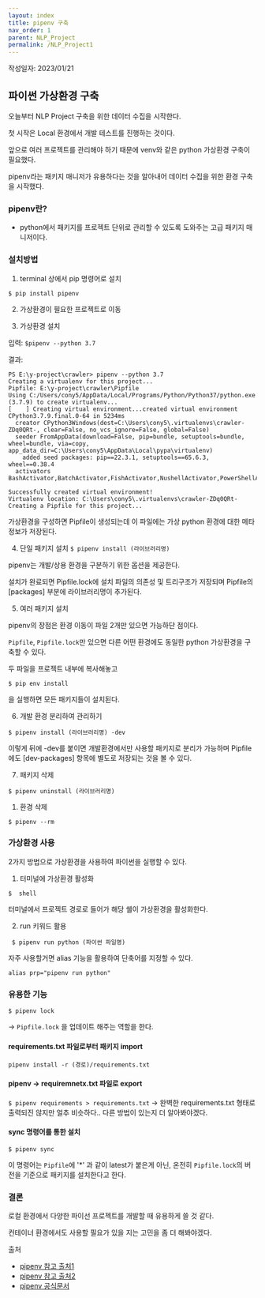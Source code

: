 ```yaml
---
layout: index
title: pipenv 구축
nav_order: 1
parent: NLP_Project
permalink: /NLP_Project1
---
```


작성일자: 2023/01/21

## 파이썬 가상환경 구축

오늘부터 NLP Project 구축을 위한 데이터 수집을 시작한다.

첫 시작은 Local 환경에서 개발 테스트를 진행하는 것이다.

앞으로 여러 프로젝트를 관리해야 하기 때문에 venv와 같은 python 가상환경 구축이 필요했다. 

 pipenv라는 패키지 매니저가 유용하다는 것을 알아내어 데이터 수집을 위한 환경 구축을 시작했다.


### pipenv란?

- python에서 패키지를 프로젝트 단위로 관리할 수 있도록 도와주는 고급 패키지 매니저이다.

### 설치방법

1) terminal 상에서 pip 명령어로 설치 

```
$ pip install pipenv
```

2) 가상환경이 필요한 프로젝트로 이동
   
3) 가상환경 설치

입력: `$pipenv --python 3.7`

결과:
```
PS E:\y-project\crawler> pipenv --python 3.7
Creating a virtualenv for this project...
Pipfile: E:\y-project\crawler\Pipfile
Using C:/Users/cony5/AppData/Local/Programs/Python/Python37/python.exe (3.7.9) to create virtualenv...
[    ] Creating virtual environment...created virtual environment CPython3.7.9.final.0-64 in 5234ms
  creator CPython3Windows(dest=C:\Users\cony5\.virtualenvs\crawler-ZDq0QRt-, clear=False, no_vcs_ignore=False, global=False)
  seeder FromAppData(download=False, pip=bundle, setuptools=bundle, wheel=bundle, via=copy, app_data_dir=C:\Users\cony5\AppData\Local\pypa\virtualenv)
    added seed packages: pip==22.3.1, setuptools==65.6.3, wheel==0.38.4
  activators BashActivator,BatchActivator,FishActivator,NushellActivator,PowerShellActivator,PythonActivator

Successfully created virtual environment!
Virtualenv location: C:\Users\cony5\.virtualenvs\crawler-ZDq0QRt-
Creating a Pipfile for this project...
```

가상환경을 구성하면 Pipfile이 생성되는데 이 파일에는 가상 python 환경에 대한 메타 정보가 저장된다.

4) 단일 패키지 설치
```$ pipenv install (라이브러리명)```

pipenv는 개발/상용 환경을 구분하기 위한 옵션을 제공한다.

설치가 완료되면 Pipfile.lock에 설치 파일의 의존성 및 트리구조가 저장되며 Pipfile의 [packages] 부분에 라이브러리명이 추가된다. 

5) 여러 패키지 설치

pipenv의 장점은 환경 이동이 파일 2개만 있으면 가능하단 점이다.

`Pipfile`, `Pipfile.lock`만 있으면 다른 어떤 환경에도 동일한 python 가상환경을 구축할 수 있다.

두 파일을 프로젝트 내부에 복사해놓고 

```$ pip env install```

을 실행하면 모든 패키지들이 설치된다.

6) 개발 환경 분리하여 관리하기

```$ pipenv install (라이브러리명) -dev```

이렇게 뒤에 -dev를 붙이면 개발환경에서만 사용할 패키지로 분리가 가능하며 Pipfile에도
[dev-packages] 항목에 별도로 저장되는 것을 볼 수 있다.

7) 패키지 삭제

```$ pipenv uninstall (라이브러리명)```

1) 환경 삭제

```$ pipenv --rm```

### 가상환경 사용

2가지 방법으로 가상환경을 사용하여 파이썬을 실행할 수 있다.

1) 터미널에 가상환경 활성화

```$  shell```

터미널에서 프로젝트 경로로 들어가 해당 쉘이 가상환경을 활성화한다.

2) run 키워드 활용

``` $ pipenv run python (파이썬 파일명)```

자주 사용할거면 alias 기능을 활용하여 단축어를 지정할 수 있다.

```alias prp="pipenv run python"```

### 유용한 기능

```$ pipenv lock```

-> `Pipfile.lock` 을 업데이트 해주는 역할을 한다.

#### requirements.txt 파일로부터 패키지 import
```pipenv install -r (경로)/requirements.txt```

#### pipenv -> requiremnetx.txt 파일로 export
```$ pipenv requirements > requirements.txt```
-> 완벽한 requirements.txt 형태로 출력되진 않지만 얼추 비슷하다.. 다른 방법이 있는지 더 알아봐야겠다.

#### sync 명령어를 통한 설치

```$ pipenv sync```

이 명령어는 `Pipfile`에 '*' 과 같이 latest가 붙은게 아닌, 온전히 `Pipfile.lock`의 버전을 기준으로 패키지를 설치한다고 한다.

### 결론

로컬 환경에서 다양한 파이선 프로젝트를 개발할 때 유용하게 쓸 것 같다.

컨테이너 환경에서도 사용할 필요가 있을 지는 고민을 좀 더 해봐야겠다.


출처
* [pipenv 참고 출처1](https://www.daleseo.com/python-pipenv/)
* [pipenv 참고 출처2](https://gamedevlife.tistory.com/entry/python3you-must-use-pipenv)
* [pipenv 공식문서](https://pipenv.pypa.io/en/latest/basics/#pipenv-lock)
